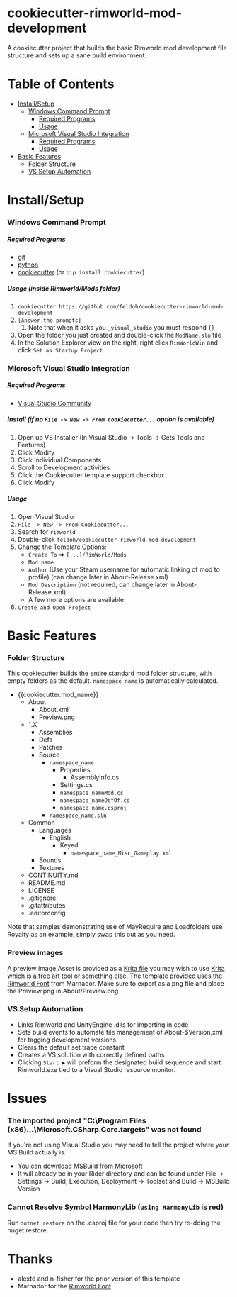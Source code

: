 # cookiecutter-rimworld-mod-development
A cookiecutter project that builds the basic Rimworld mod development file structure and sets up a sane build environment.

# Table of Contents  
- [Install/Setup](#installsetup)
  - [Windows Command Prompt](#windows-command-prompt)
    - [Required Programs](#required-programs)
    - [Usage](#usage-inside-rimworldmods-folder)
  - [Microsoft Visual Studio Integration](#microsoft-visual-studio-integration)
    - [Required Programs](#required-programs-1)
    - [Usage](#usage)
- [Basic Features](#basic-features)
  - [Folder Structure](#folder-structure)
  - [VS Setup Automation](#vs-setup-automation)


# Install/Setup
### Windows Command Prompt
##### Required Programs
- [git](https://git-scm.com/downloads)
- [python](https://www.python.org/downloads/)
- [cookiecutter](https://github.com/audreyr/cookiecutter) (or `pip install cookiecutter`)

##### Usage (inside Rimworld/Mods folder)
1. `cookiecutter https://github.com/feldoh/cookiecutter-rimworld-mod-development`
2. `[Answer the prompts]`
   1. Note that when it asks you `_visual_studio` you must respond `{}`
3. Open the folder you just created and double-click the `ModName.sln` file
4. In the Solution Explorer view on the right, right click `RimWorldWin` and click `Set as Startup Project`
    
### Microsoft Visual Studio Integration
##### Required Programs

- [Visual Studio Community](https://www.visualstudio.com/downloads/)

##### Install (if no `File -> New -> From Cookiecutter...` option is available)
1. Open up VS Installer (In Visual Studio -> Tools -> Gets Tools and Features)
2. Click Modify
3. Click Individual Components
4. Scroll to Development activities
5. Click the Cookiecutter template support checkbox
6. Click Modify

##### Usage
1. Open Visual Studio
2. `File -> New -> From Cookiecutter...`
3. Search for `rimworld`
4. Double-click `feldoh/cookiecutter-rimworld-mod-development`
5. Change the Template Options:
   - `Create To` => `[...]/RimWorld/Mods`
   - `Mod name`
   - `Author` (Use your Steam username for automatic linking of mod to profile) (can change later in About-Release.xml)
   - `Mod Description` (not required, can change later in About-Release.xml)
   - A few more options are available
6. `Create and Open Project`


# Basic Features
### Folder Structure
This cookiecutter builds the entire standard mod folder structure, with empty folders as the default. `namespace_name` is automatically calculated.
- {{cookiecutter.mod_name}}
  - About
    - About.xml
    - Preview.png
  - 1.X
    - Assemblies
    - Defs
    - Patches
    - Source
      - `namespace_name`
        - Properties
          - AssemblyInfo.cs
        - Settings.cs
        - `namespace_nameMod.cs`
        - `namespace_nameDefOf.cs`
        - `namespace_name.csproj`
      - `namespace_name.sln`
  - Common
    - Languages
      - English
        - Keyed
          - `namespace_name_Misc_Gameplay.xml`
    - Sounds
    - Textures
  - CONTINUITY.md
  - README.md
  - LICENSE
  - .gitignore
  - .gitattributes
  - .editorconfig

Note that samples demonstrating use of MayRequire and Loadfolders use Royalty as an example, simply swap this out as you need.

### Preview images
A preview image Asset is provided as a [Krita file](Assets/Preview.kra) you may wish to use [Krita](https://krita.org/) which is a free art tool or something else.
The template provided uses the [Rimworld Font](https://github.com/spdskatr/RWModdingResources/raw/master/RimWordFont.ttf) from Marnador.
Make sure to export as a png file and place the Preview.png in About/Preview.png

### VS Setup Automation
- Links Rimworld and UnityEngine .dlls for importing in code
- Sets build events to automate file management of About-$Version.xml for tagging development versions.
- Clears the default set trace constant
- Creates a VS solution with correctly defined paths
- Clicking `Start ▶️` will preform the designated build sequence and start Rimworld.exe tied to a Visual Studio resource monitor.

# Issues
### The imported project "C:\Program Files (x86)\...\Microsoft.CSharp.Core.targets" was not found
If you're not using Visual Studio you may need to tell the project where your MS Build actually is.
- You can download MSBuild from [Microsoft](https://dotnet.microsoft.com/en-us/download/dotnet-framework/thank-you/net472-developer-pack-offline-installer)
- It will already be in your Rider directory and can be found under File -> Settings -> Build, Execution, Deployment -> Toolset and Build -> MSBuild Version

### Cannot Resolve Symbol HarmonyLib (`using HarmonyLib` is red)
Run `dotnet restore` on the .csproj file for your code then try re-doing the nuget restore.

# Thanks
* alextd and n-fisher for the prior version of this template
* Marnador for the [Rimworld Font](https://github.com/spdskatr/RWModdingResources/raw/master/RimWordFont.ttf)
